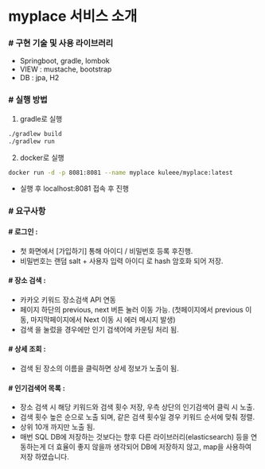 # myplace 서비스 소개

### # 구현 기술 및 사용 라이브러리
 * Springboot, gradle, lombok
 * VIEW : mustache, bootstrap
 * DB : jpa, H2

### # 실행 방법
 1. gradle로 실행
 ```sh
./gradlew build
./gradlew run
```
         
2. docker로 실행
```sh
docker run -d -p 8081:8081 --name myplace kuleee/myplace:latest
```

* 실행 후 localhost:8081 접속 후 진행


### # 요구사항
#### # 로그인 : 
  - 첫 화면에서 [가입하기] 통해 아이디 / 비밀번호 등록 후진행.
  - 비밀번호는 랜덤 salt + 사용자 입력 아이디 로 hash 암호화 되어 저장.

#### # 장소 검색 : 
  - 카카오 키워드 장소검색 API  연동
  - 페이지 하단의 previous, next 버튼 눌러 이동 가능. (첫페이지에서 previous 이동, 마지막페이지에서 Next 이동 시 에러 메시지 발생)
  - 검색 을 눌렀을 경우에만 인기 검색어에 카운팅 처리 됨.

#### # 상세 조회 : 
  - 검색 된 장소의 이름을 클릭하면 상세 정보가 노출이 됨.

#### # 인기검색어 목록 : 
  - 장소 검색 시 해당 키워드와 검색 횟수 저장, 우측 상단의 인기검색어 클릭 시 노출.
  - 검색 횟수 높은 순으로 노출 되며, 같은 검색 횟수일 경우 키워드 순서에 맞춰 정렬.
  - 상위 10개 까지만 노출 됨.
  - 매번 SQL DB에 저장하는 것보다는 향후 다른 라이브러리(elasticsearch) 등을 연동하는게 더 효율이 좋지 않을까 생각되어 DB에 저장하지 않고, map을 사용하여 저장 하였습니다.
  
  
  
